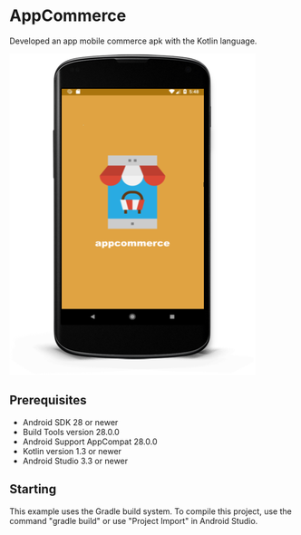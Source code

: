 # AppCommerce
 Developed an app mobile commerce apk with the Kotlin language.
 
 ![mobile commerce image 01](https://github.com/JonyPeixoto/AppCommerce-CybertimeUP/blob/main/image-appcommerce-01.png)
 
 
 Prerequisites
--------------
- Android SDK 28 or newer
- Build Tools version 28.0.0
- Android Support AppCompat 28.0.0
- Kotlin version 1.3 or newer
- Android Studio 3.3 or newer


Starting
---------------
This example uses the Gradle build system. To compile this project, use the command "gradle build" or use "Project Import" in Android Studio.
